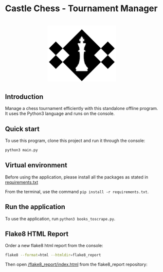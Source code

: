 # Castle Chess - Tournament Manager
<h1 align="center">
  <img alt="castle chess logo" src="img/CastleChessLogo.png" width="224px"/><br/>
</h1>

## Introduction
Manage a chess tournament efficiently with this standalone offline program. It uses the Python3 language and runs on the console.

## Quick start
To use this program, clone this project and run it through the console:
```bash
python3 main.py
```
## Virtual environment

Before using the application, please install all the packages as stated in [requirements.txt](requirements.txt)

From the terminal, use the command `pip install -r requirements.txt`.

## Run the application

To use the application, run `python3 books_toscrape.py`.

## Flake8 HTML Report
Order a new flake8 html report from the console:
```bash
flake8 --format=html --htmldir=flake8_report
```
Then open [/flake8_report/index.html](index.html) from the flake8_report repository:
